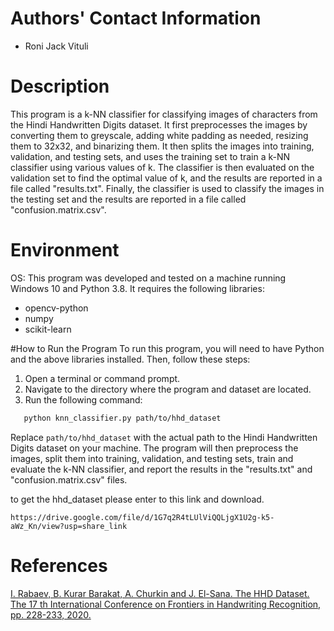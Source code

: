 # Authors' Contact Information
* Roni Jack Vituli 

# Description

This program is a k-NN classifier for classifying images of characters from the Hindi Handwritten Digits dataset. 
It first preprocesses the images by converting them to greyscale, adding white padding as needed, resizing them to 32x32, and binarizing them.
It then splits the images into training, validation, and testing sets, and uses the training set to train a k-NN classifier using various values of k. 
The classifier is then evaluated on the validation set to find the optimal value of k, and the results are reported in a file called "results.txt". 
Finally, the classifier is used to classify the images in the testing set and the results are reported in a file called "confusion.matrix.csv".


# Environment
OS: This program was developed and tested on a machine running Windows 10 and Python 3.8. It requires the following libraries:
* opencv-python
* numpy
* scikit-learn

#How to Run the Program
To run this program, you will need to have Python and the above libraries installed. Then, follow these steps:

1. Open a terminal or command prompt.
2. Navigate to the directory where the program and dataset are located.
3. Run the following command:
```bash 
   python knn_classifier.py path/to/hhd_dataset
```
Replace ```path/to/hhd_dataset``` with the actual path to the Hindi Handwritten Digits dataset on your machine.
The program will then preprocess the images, split them into training, validation, and testing sets, train and evaluate the k-NN classifier, and report the results in the "results.txt" and "confusion.matrix.csv" files.

to get the hhd_dataset please enter to this link and download.

```
https://drive.google.com/file/d/1G7q2R4tLUlViQQLjgX1U2g-k5-aWz_Kn/view?usp=share_link
```


# References 

[I. Rabaev, B. Kurar Barakat, A. Churkin and J. El-Sana. The HHD Dataset. The 17 th International Conference on Frontiers in Handwriting
Recognition, pp. 228-233, 2020.](https://www.researchgate.net/publication/343880780_The_HHD_Dataset)
